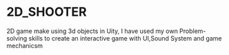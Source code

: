 # 2D_SHOOTER
2D game make using 3d objects in Uity, I have used my own Problem-solving skills to create an interactive game with UI,Sound System and game mechanicsm
